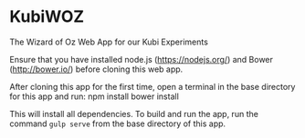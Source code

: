 # KubiWOZ
The Wizard of Oz Web App for our Kubi Experiments

Ensure that you have installed node.js (https://nodejs.org/) and Bower (http://bower.io/) before cloning this web app.

After cloning this app for the first time, open a terminal in the base directory for this app and run:
    npm install
    bower install

This will install all dependencies. To build and run the app, run the command `gulp serve` from the base directory of this app.
